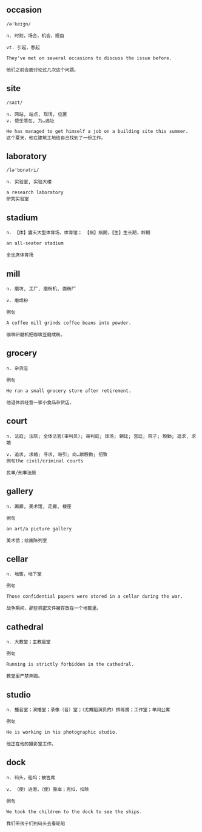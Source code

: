 ## occasion
```
/ə'keɪʒn/

n. 时刻，场合，机会，理由

vt. 引起，惹起

They've met on several occasions to discuss the issue before.

他们之前会面讨论过几次这个问题。
```

## site
```
/saɪt/

n. 网站, 站点, 现场, 位置
v. 使坐落在, 为…选址

He has managed to get himself a job on a building site this summer.
这个夏天，他在建筑工地给自己找到了一份工作。
```

## laboratory
```
/lə'bɒrətri/

n. 实验室, 实验大楼

a research laboratory
研究实验室
```
## stadium
```
n. 【体】露天大型体育场，体育馆； 【病】病期，【生】生长期，龄期

an all-seater stadium

全坐席体育场
```
## mill
```
n. 磨坊, 工厂, 磨粉机, 面粉厂

v. 磨成粉

例句

A coffee mill grinds coffee beans into powder.

咖啡研磨机把咖啡豆磨成粉。
```
## grocery
```
n. 杂货店

例句

He ran a small grocery store after retirement.

他退休后经营一家小食品杂货店。
``` 
## court
```
n. 法庭; 法院; 全体法官(审判员); 审判庭; 球场; 朝廷; 宫廷; 院子; 殷勤; 追求, 求婚

v. 追求, 求婚; 寻求, 吸引; 向…献殷勤; 招致
例句the civil/criminal courts

民事╱刑事法庭
```
## gallery
```
n. 画廊, 美术馆, 走廊, 楼座

例句

an art/a picture gallery

美术馆；绘画陈列室
```
## cellar
```
n. 地窖，地下室

例句

Those confidential papers were stored in a cellar during the war.

战争期间，那些机密文件被存放在一个地窖里。
```
## cathedral
```
n. 大教堂；主教座堂

例句

Running is strictly forbidden in the cathedral.

教堂里严禁奔跑。
```
## studio
```
n. 播音室；演播室；录像（音）室；（尤舞蹈演员的）排练房；工作室；单间公寓

例句

He is working in his photographic studio.

他正在他的摄影室工作。
```
## dock
```
n. 码头，船坞；被告席

v. （使）进港，（使）靠岸；克扣，扣除

例句

We took the children to the dock to see the ships.

我们带孩子们到码头去看轮船
```